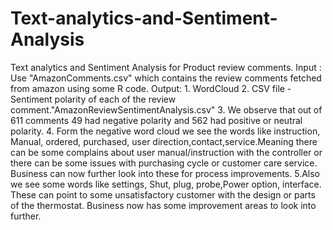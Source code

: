 # Text-analytics-and-Sentiment-Analysis
Text analytics and Sentiment Analysis for Product review comments.
Input : Use "AmazonComments.csv" which contains the review comments fetched from amazon using some R code.
Output: 1. WordCloud
            2. CSV file - Sentiment polarity of each of the review comment."AmazonReviewSentimentAnalysis.csv"
            3. We observe that out of 611 comments 49 had negative polarity and 562 had positive or neutral polarity.
            4. Form the negative word cloud we see the words like instruction, Manual, ordered, purchased, user direction,contact,service.Meaning there can be some complains about user manual/instruction with the controller or there can be some issues with purchasing cycle or customer care service. Business can now further look into these for process improvements.
            5.Also we see some words like settings, Shut, plug, probe,Power option, interface. These can point to some unsatisfactory customer with the design or parts of the thermostat.
            Business now has some improvement areas to look into further.
